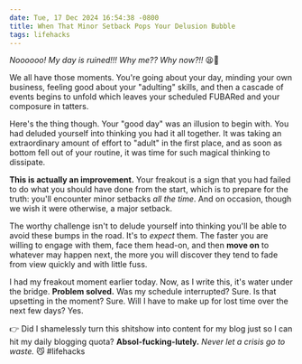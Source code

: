 ```yaml
---
date: Tue, 17 Dec 2024 16:54:38 -0800
title: When That Minor Setback Pops Your Delusion Bubble
tags: lifehacks
---
```


_Noooooo! My day is ruined!!! Why me?? Why now?!!_ 😫💢

We all have those moments. You're going about your day, minding your own business, feeling good about your "adulting" skills, and then a cascade of events begins to unfold which leaves your scheduled FUBARed and your composure in tatters.

Here's the thing though. Your "good day" was an illusion to begin with. You had deluded yourself into thinking you had it all together. It was taking an extraordinary amount of effort to "adult" in the first place, and as soon as bottom fell out of your routine, it was time for such magical thinking to dissipate.

**This is actually an improvement.** Your freakout is a sign that you had failed to do what you should have done from the start, which is to prepare for the truth: you'll encounter minor setbacks _all the time_. And on occasion, though we wish it were otherwise, a major setback.

The worthy challenge isn't to delude yourself into thinking you'll be able to avoid these bumps in the road. It's to _expect_ them. The faster you are willing to engage with them, face them head-on, and then **move on** to whatever may happen next, the more you will discover they tend to fade from view quickly and with little fuss.

I had my freakout moment earlier today. Now, as I write this, it's water under the bridge. **Problem solved.** Was my schedule interrupted? Sure. Is that upsetting in the moment? Sure. Will I have to make up for lost time over the next few days? Yes.

👉 Did I shamelessly turn this shitshow into content for my blog just so I can hit my daily blogging quota? **Absol-fucking-lutely.** _Never let a crisis go to waste._ 😼 #lifehacks
